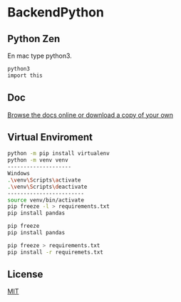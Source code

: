 # BackendPython

## Python Zen

En mac type python3.

```bash
python3
import this
```

## Doc
[Browse the docs online or download a copy of your own](https://www.python.org/doc/)

## Virtual Enviroment
```bash
python -m pip install virtualenv
python -m venv venv
--------------------
Windows
.\venv\Scripts\activate
.\venv\Scripts\deactivate
------------------------
source venv/bin/activate
pip freeze -l > requirements.txt 
pip install pandas

pip freeze
pip install pandas

pip freeze > requirements.txt
pip install -r requiremets.txt
```


## License
[MIT](https://choosealicense.com/licenses/mit/)